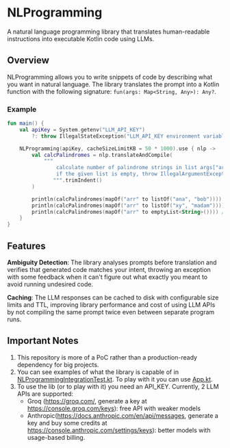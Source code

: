 # NLProgramming

A natural language programming library that translates human-readable instructions into executable Kotlin code using
LLMs.

## Overview

NLProgramming allows you to write snippets of code by describing what you want in natural language. The library
translates the prompt into a Kotlin function with the following signature: `fun(args: Map<String, Any>): Any?`.

### Example

```kotlin
fun main() {
    val apiKey = System.getenv("LLM_API_KEY")
        ?: throw IllegalStateException("LLM_API_KEY environment variable is required")

    NLProgramming(apiKey, cacheSizeLimitKB = 50 * 1000).use { nlp ->
        val calcPalindromes = nlp.translateAndCompile(
            """
                calculate number of palindrome strings in list args["arr"].
                if the given list is empty, throw IllegalArgumentException
               """.trimIndent()
        )

        println(calcPalindromes(mapOf("arr" to listOf("ana", "bob")))) // prints 2
        println(calcPalindromes(mapOf("arr" to listOf("xy", "madam")))) // prints 1
        println(calcPalindromes(mapOf("arr" to emptyList<String>()))) // throws IllegalArgumentException
    }
}
```

## Features

**Ambiguity Detection**: The library analyses prompts before translation and verifies that generated code matches your
intent, throwing an exception with some feedback when it can't figure out what exactly you meant to avoid running
undesired code.

**Caching**: The LLM responses can be cached to disk with configurable size limits and TTL, improving library
performance and cost of using LLM APIs by not compiling the same prompt twice even between separate program runs.

## Important Notes

1. This repository is more of a PoC rather than a production-ready dependency for big projects.
2. You can see examples of what the library is capable of in [NLProgrammingIntegrationTest.kt](nlp/src/test/kotlin/sharepa/nlprogramming/NLProgrammingIntegrationTest.kt). To play with it you can use [App.kt](app/src/main/kotlin/App.kt).
3. To use the lib (or to play with it) you need an API_KEY. Currently, 2 LLM APIs are supported:
    * Groq (https://groq.com/, generate a key at https://console.groq.com/keys): free API with weaker models
    * Anthropic(https://docs.anthropic.com/en/api/messages, generate a key and buy some credits
      at https://console.anthropic.com/settings/keys): better models with usage-based billing.
